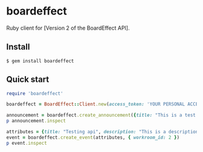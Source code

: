 # boardeffect

Ruby client for [Version 2 of the BoardEffect API].


## Install

```
$ gem install boardeffect
```


## Quick start

```ruby
require 'boardeffect'

boardeffect = BoardEffect::Client.new(access_token: 'YOUR PERSONAL ACCESS TOKEN', host: 'https://yourportalname.boardeffect.com/')

announcement = boardeffect.create_announcement({title: "This is a test from the console", body: "This is a body description"}, { workroom_id: 2 })
p announcement.inspect

attributes = {title: "Testing api", description: "This is a description", location: "Test location", eventcolor_id: "1", datetime_start: Time.now.to_s, datetime_end: Time.now.to_s}
event = boardeffect.create_event(attributes, { workroom_id: 2 })
p event.inspect
```